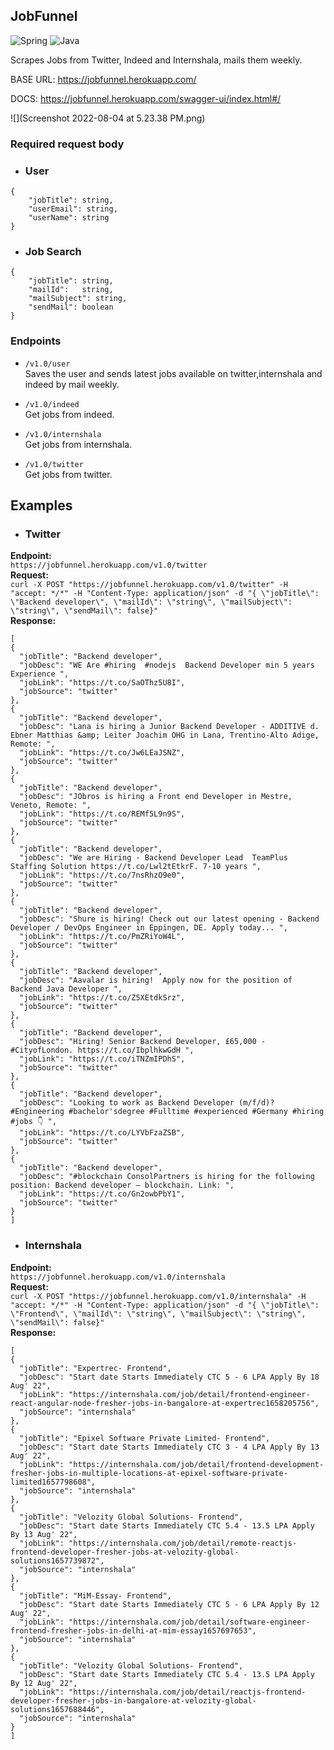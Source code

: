 ## JobFunnel

<img alt="Spring" src="https://img.shields.io/badge/spring-%236DB33F.svg?style=for-the-badge&logo=spring&logoColor=white"/> <img alt="Java" src="https://img.shields.io/badge/java-%23ED8B00.svg?style=for-the-badge&logo=java&logoColor=white"/>

Scrapes Jobs from Twitter, Indeed and Internshala, mails them weekly.       

BASE URL: https://jobfunnel.herokuapp.com/

DOCS: https://jobfunnel.herokuapp.com/swagger-ui/index.html#/

![](Screenshot 2022-08-04 at 5.23.38 PM.png)

### Required request body
- ### User
```
{
    "jobTitle":	string,
    "userEmail": string,
    "userName":	string
}
```
- ### Job Search
```
{
    "jobTitle":	string,
    "mailId":	string,
    "mailSubject": string,
    "sendMail":	boolean
}
```

### Endpoints

* ```/v1.0/user```   
  Saves the user and sends latest jobs available on twitter,internshala and indeed by mail weekly.


* ```/v1.0/indeed```    
  Get jobs from indeed.
  

* ```/v1.0/internshala```    
  Get jobs from internshala.
  

* ```/v1.0/twitter```   
  Get jobs from twitter.
  
  
## Examples

- ### Twitter
**Endpoint:**      
```https://jobfunnel.herokuapp.com/v1.0/twitter```  
**Request:**       
 ```curl -X POST "https://jobfunnel.herokuapp.com/v1.0/twitter" -H "accept: */*" -H "Content-Type: application/json" -d "{ \"jobTitle\": \"Backend developer\", \"mailId\": \"string\", \"mailSubject\": \"string\", \"sendMail\": false}"```       
**Response:**       
  ```
  [
  {
    "jobTitle": "Backend developer",
    "jobDesc": "WE Are #hiring  #nodejs  Backend Developer min 5 years Experience ",
    "jobLink": "https://t.co/SaOThz5U8I",
    "jobSource": "twitter"
  },
  {
    "jobTitle": "Backend developer",
    "jobDesc": "Lana is hiring a Junior Backend Developer - ADDITIVE d. Ebner Matthias &amp; Leiter Joachim OHG in Lana, Trentino-Alto Adige, Remote: ",
    "jobLink": "https://t.co/Jw6LEaJSNZ",
    "jobSource": "twitter"
  },
  {
    "jobTitle": "Backend developer",
    "jobDesc": "JObros is hiring a Front end Developer in Mestre, Veneto, Remote: ",
    "jobLink": "https://t.co/REMf5L9n9S",
    "jobSource": "twitter"
  },
  {
    "jobTitle": "Backend developer",
    "jobDesc": "We are Hiring - Backend Developer Lead  TeamPlus Staffing Solution https://t.co/Lwl2tEtkrF. 7-10 years ",
    "jobLink": "https://t.co/7nsRhzO9e0",
    "jobSource": "twitter"
  },
  {
    "jobTitle": "Backend developer",
    "jobDesc": "Shure is hiring! Check out our latest opening - Backend Developer / DevOps Engineer in Eppingen, DE. Apply today... ",
    "jobLink": "https://t.co/PmZRiYoW4L",
    "jobSource": "twitter"
  },
  {
    "jobTitle": "Backend developer",
    "jobDesc": "Aavalar is hiring!  Apply now for the position of Backend Java Developer ",
    "jobLink": "https://t.co/Z5XEtdkSrz",
    "jobSource": "twitter"
  },
  {
    "jobTitle": "Backend developer",
    "jobDesc": "Hiring! Senior Backend Developer, £65,000 - #CityofLondon. https://t.co/IbplhkwGdH ",
    "jobLink": "https://t.co/iTNZmIPDhS",
    "jobSource": "twitter"
  },
  {
    "jobTitle": "Backend developer",
    "jobDesc": "Looking to work as Backend Developer (m/f/d)? #Engineering #bachelor'sdegree #Fulltime #experienced #Germany #hiring #jobs 👇 ",
    "jobLink": "https://t.co/LYVbFzaZSB",
    "jobSource": "twitter"
  },
  {
    "jobTitle": "Backend developer",
    "jobDesc": "#blockchain ConsolPartners is hiring for the following position: Backend developer – blockchain. Link: ",
    "jobLink": "https://t.co/Gn2owbPbY1",
    "jobSource": "twitter"
  }
]
  ```

- ### Internshala
**Endpoint:**      
```https://jobfunnel.herokuapp.com/v1.0/internshala```      
**Request:**     
 ```curl -X POST "https://jobfunnel.herokuapp.com/v1.0/internshala" -H "accept: */*" -H "Content-Type: application/json" -d "{ \"jobTitle\": \"Frontend\", \"mailId\": \"string\", \"mailSubject\": \"string\", \"sendMail\": false}"```           
**Response:**
  ```
  [
  {
    "jobTitle": "Expertrec- Frontend",
    "jobDesc": "Start date Starts Immediately CTC 5 - 6 LPA Apply By 18 Aug' 22",
    "jobLink": "https://internshala.com/job/detail/frontend-engineer-react-angular-node-fresher-jobs-in-bangalore-at-expertrec1658205756",
    "jobSource": "internshala"
  },
  {
    "jobTitle": "Epixel Software Private Limited- Frontend",
    "jobDesc": "Start date Starts Immediately CTC 3 - 4 LPA Apply By 13 Aug' 22",
    "jobLink": "https://internshala.com/job/detail/frontend-development-fresher-jobs-in-multiple-locations-at-epixel-software-private-     limited1657798608",
    "jobSource": "internshala"
  },
  {
    "jobTitle": "Velozity Global Solutions- Frontend",
    "jobDesc": "Start date Starts Immediately CTC 5.4 - 13.5 LPA Apply By 13 Aug' 22",
    "jobLink": "https://internshala.com/job/detail/remote-reactjs-frontend-developer-fresher-jobs-at-velozity-global-solutions1657739872",
    "jobSource": "internshala"
  },
  {
    "jobTitle": "MiM-Essay- Frontend",
    "jobDesc": "Start date Starts Immediately CTC 5 - 6 LPA Apply By 12 Aug' 22",
    "jobLink": "https://internshala.com/job/detail/software-engineer-frontend-fresher-jobs-in-delhi-at-mim-essay1657697653",
    "jobSource": "internshala"
  },
  {
    "jobTitle": "Velozity Global Solutions- Frontend",
    "jobDesc": "Start date Starts Immediately CTC 5.4 - 13.5 LPA Apply By 12 Aug' 22",
    "jobLink": "https://internshala.com/job/detail/reactjs-frontend-developer-fresher-jobs-in-bangalore-at-velozity-global-solutions1657688446",
    "jobSource": "internshala"
  }
]
  ```
